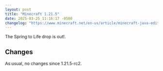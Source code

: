 ```yaml
---
layout: post
title: "Minecraft 1.21.5"
date: 2025-03-25 11:16:17 -0500
changelog: "https://www.minecraft.net/en-us/article/minecraft-java-edition-1-21-5"
---
```


The Spring to Life drop is out!.

## Changes

As usual, no changes since 1.21.5-rc2.

